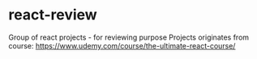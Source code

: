 # react-review

Group of react projects - for reviewing purpose
Projects originates from course: https://www.udemy.com/course/the-ultimate-react-course/
